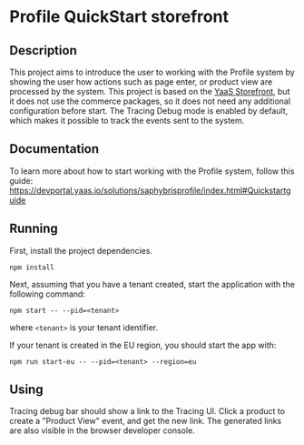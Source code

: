 # Profile QuickStart storefront
## Description
This project aims to introduce the user to working with the Profile system by showing the user how actions such as page enter, or product view are processed by the system. This project is based on the [YaaS Storefront](https://github.com/SAP/yaas-storefront), but it does not use the commerce packages, so it does not need any additional configuration before start. The Tracing Debug mode is enabled by default, which makes it possible to track the events sent to the system. 
## Documentation
To learn more about how to start working with the Profile system, follow this guide: https://devportal.yaas.io/solutions/saphybrisprofile/index.html#Quickstartguide
## Running
First, install the project dependencies.
```
npm install
```
Next, assuming that you have a tenant created, start the application with the following command:
```
npm start -- --pid=<tenant>
```
where `<tenant>` is your tenant identifier.


If your tenant is created in the EU region, you should start the app with:
```
npm run start-eu -- --pid=<tenant> --region=eu 
 ```

## Using
Tracing debug bar should show a link to the Tracing UI. Click a product to create a "Product View" event, and get the new link. The generated links are also visible in the browser developer console.